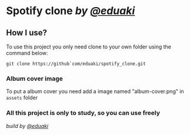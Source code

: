 # **Spotify clone** _by [@eduaki](https://github.com/eduaki)_

## How I use?

To use this project you only need clone to your own folder using the command
below:

```
git clone https://github`com/eduaki/spotify_clone.git
```

### Album cover image

To put a album cover you need add a image named "album-cover.png" in `assets`
folder

### All this project is only to study, so you can use freely

_build by [@eduaki](https://github.com/eduaki)_
